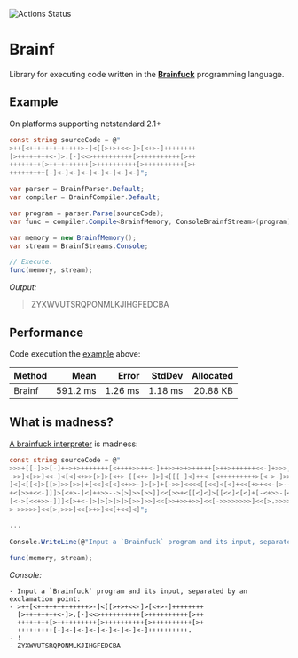 ![Actions Status](https://github.com/aikidos/Brainf/workflows/build/badge.svg)

Brainf
===

Library for executing code written in the [**Brainfuck**](https://en.wikipedia.org/wiki/Brainfuck) programming language.

Example
---

On platforms supporting netstandard 2.1+

```csharp
const string sourceCode = @"
>++[<+++++++++++++>-]<[[>+>+<<-]>[<+>-]++++++++
[>++++++++<-]>.[-]<<>++++++++++[>++++++++++[>++
++++++++[>++++++++++[>++++++++++[>++++++++++[>+
+++++++++[-]<-]<-]<-]<-]<-]<-]<-]";

var parser = BrainfParser.Default;
var compiler = BrainfCompiler.Default;

var program = parser.Parse(sourceCode);
var func = compiler.Compile<BrainfMemory, ConsoleBrainfStream>(program);

var memory = new BrainfMemory();
var stream = BrainfStreams.Console;

// Execute.
func(memory, stream);
```

*Output:*
> ZYXWVUTSRQPONMLKJIHGFEDCBA

Performance
---

Code execution the [example](#example) above:

| Method |     Mean |   Error |  StdDev | Allocated |
|------- |---------:|--------:|--------:|----------:|
| Brainf | 591.2 ms | 1.26 ms | 1.18 ms |  20.88 KB |

What is madness?
---

[A brainfuck interpreter](http://www.hevanet.com/cristofd/brainfuck/dbfi.b) is madness:

```csharp
const string sourceCode = @"
>>>+[[-]>>[-]++>+>+++++++[<++++>>++<-]++>>+>+>+++++[>++>++++++<<-]+>>>,<++[[>[
->>]<[>>]<<-]<[<]<+>>[>]>[<+>-[[<+>-]>]<[[[-]<]++<-[<+++++++++>[<->-]>>]>>]]<<
]<]<[[<]>[[>]>>[>>]+[<<]<[<]<+>>-]>[>]+[->>]<<<<[[<<]<[<]+<<[+>+<<-[>-->+<<-[>
+<[>>+<<-]]]>[<+>-]<]++>>-->[>]>>[>>]]<<[>>+<[[<]<]>[[<<]<[<]+[-<+>>-[<<+>++>-
[<->[<<+>>-]]]<[>+<-]>]>[>]>]>[>>]>>]<<[>>+>>+>>]<<[->>>>>>>>]<<[>.>>>>>>>]<<[
>->>>>>]<<[>,>>>]<<[>+>]<<[+<<]<]";

...

Console.WriteLine(@"Input a `Brainfuck` program and its input, separated by an exclamation point:");

func(memory, stream);
```

*Console:*
```
- Input a `Brainfuck` program and its input, separated by an exclamation point:
- >++[<+++++++++++++>-]<[[>+>+<<-]>[<+>-]++++++++
  [>++++++++<-]>.[-]<<>++++++++++[>++++++++++[>++
  ++++++++[>++++++++++[>++++++++++[>++++++++++[>+
  +++++++++[-]<-]<-]<-]<-]<-]<-]<-]++++++++++.
- !
- ZYXWVUTSRQPONMLKJIHGFEDCBA
```
